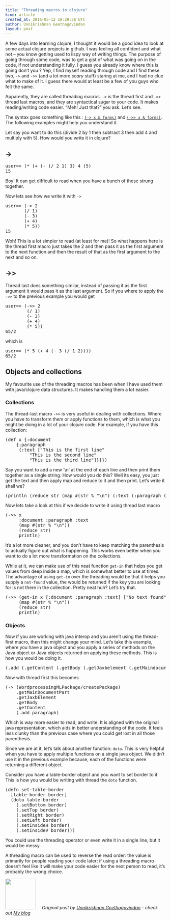 ```yaml
---
title: "Threading macros in clojure"
kind: article
created_at: 2016-05-12 18:29:38 UTC
author: Unnikrishnan Geethagovindan
layout: post
---
```

<p>A few days into learning clojure, I thought it would be a good idea to look at some actual clojure projects in github. I was feeling all confident and what not &#8211; you know getting used to lispy way of writing things. The purpose of going through some code, was to get a gist of what was going on in the code, if not understanding it fully. I guess you already know where this is going don&#8217;t you ? Yep, I find myself reading through code and I find these two, <code>-&gt;</code> and <code>-&gt;&gt;</code> (and a lot more <em>scary </em>stuff) staring at me, and I had no clue what to make of it. I guess there would at least be a few of you guys who felt the same.</p>
<p>Apparently, they are called threading macros. <code>-&gt;</code> is the thread first and <code>-&gt;&gt;</code> thread last macros, and they are syntactical sugar to your code. It makes reading/writing code easier. &#8220;Meh! Just that?&#8221; you ask. Let&#8217;s see.</p>
<p>The syntax goes something like this : <a href="http://clojuredocs.org/clojure.core/-%3E"><code>(-&gt; x &amp; forms)</code></a> and <a href="http://clojuredocs.org/clojure.core/-%3E%3E"><code>(-&gt;&gt; x &amp; forms)</code></a>. The following examples might help you understand it.</p>
<p>Let say you want to do this (divide 2 by 1 then subtract 3 then add 4 and multiply with 5). How would you write it in clojure?</p>
<h2><a id="user-content--" class="anchor" href="https://github.com/krish8664/til/blob/master/clojure/threading.md#-"></a>-&gt;</h2>
<div class="highlight highlight-source-clojure">
<div class="code-box"><div class="code-title"><i class="fa fa-code"></i> <div class="pull-right"><a href="#" class="btn btn-default btn-xs toggle-code" data-toggle="tooltip" title="Toggle code"><i class="fa fa-toggle-up"></i></a></div></div><pre >user=&gt; (<span class="pl-en">*</span> (<span class="pl-en">+</span> (<span class="pl-en">-</span> (<span class="pl-en">/</span> <span class="pl-c1">2</span> <span class="pl-c1">1</span>) <span class="pl-c1">3</span>) <span class="pl-c1">4</span> )<span class="pl-c1">5</span>)
<span class="pl-c1">15</span></pre></div>
</div>
<p>Boy! It can get difficult to read when you have a bunch of these strung together.</p>
<p>Now lets see how we write it with <code>-&gt;</code></p>
<div class="highlight highlight-source-clojure">
<div class="code-box"><div class="code-title"><i class="fa fa-code"></i> <div class="pull-right"><a href="#" class="btn btn-default btn-xs toggle-code" data-toggle="tooltip" title="Toggle code"><i class="fa fa-toggle-up"></i></a></div></div><pre >user=&gt; (<span class="pl-en">-&gt;</span> <span class="pl-c1">2</span>
       (<span class="pl-en">/</span> <span class="pl-c1">1</span>)
       (<span class="pl-en">-</span> <span class="pl-c1">3</span>)
       (<span class="pl-en">+</span> <span class="pl-c1">4</span>)
       (<span class="pl-en">*</span> <span class="pl-c1">5</span>))
<span class="pl-c1">15</span></pre></div>
</div>
<p>Woh! This is a lot simpler to read (at least for me)! So what happens here is the thread first macro just takes the 2 and then pass it as the first argument to the next function and then the result of that as the first argument to the next and so on.</p>
<h2><a id="user-content---1" class="anchor" href="https://github.com/krish8664/til/blob/master/clojure/threading.md#--1"></a>-&gt;&gt;</h2>
<p>Thread last does something similar, instead of passing it as the first argument it would pass it as the last argument. So if you where to apply the <code>-&gt;&gt;</code> to the previous example you would get</p>
<div class="highlight highlight-source-clojure">
<div class="code-box"><div class="code-title"><i class="fa fa-code"></i> <div class="pull-right"><a href="#" class="btn btn-default btn-xs toggle-code" data-toggle="tooltip" title="Toggle code"><i class="fa fa-toggle-up"></i></a></div></div><pre >user=&gt; (<span class="pl-en">-&gt;&gt;</span> <span class="pl-c1">2</span>
        (<span class="pl-en">/</span> <span class="pl-c1">1</span>)
        (<span class="pl-en">-</span> <span class="pl-c1">3</span>)
        (<span class="pl-en">+</span> <span class="pl-c1">4</span>)
        (<span class="pl-en">*</span> <span class="pl-c1">5</span>))
<span class="pl-c1">65/2</span></pre></div>
</div>
<p>which is</p>
<div class="highlight highlight-source-clojure">
<div class="code-box"><div class="code-title"><i class="fa fa-code"></i> <div class="pull-right"><a href="#" class="btn btn-default btn-xs toggle-code" data-toggle="tooltip" title="Toggle code"><i class="fa fa-toggle-up"></i></a></div></div><pre >user=&gt; (<span class="pl-en">*</span> <span class="pl-c1">5</span> (<span class="pl-en">+</span> <span class="pl-c1">4</span> (<span class="pl-en">-</span> <span class="pl-c1">3</span> (<span class="pl-en">/</span> <span class="pl-c1">1</span> <span class="pl-c1">2</span>))))
<span class="pl-c1">65/2</span></pre></div>
</div>
<h2><a id="user-content-objects-and-collections" class="anchor" href="https://github.com/krish8664/til/blob/master/clojure/threading.md#objects-and-collections"></a>Objects and collections</h2>
<p>My favourite use of the threading macros has been when I have used them with java/clojure data structures. It makes handling them a lot easier.</p>
<h3><a id="user-content-collections" class="anchor" href="https://github.com/krish8664/til/blob/master/clojure/threading.md#collections"></a>Collections</h3>
<p>The thread-last macro <code>-&gt;&gt;</code> is very useful in dealing with collections. Where you have to transform them or apply functions to them, which is what you might be doing in a lot of your clojure code. For example, if you have this collection:</p>
<div class="highlight highlight-source-clojure">
<div class="code-box"><div class="code-title"><i class="fa fa-code"></i> <div class="pull-right"><a href="#" class="btn btn-default btn-xs toggle-code" data-toggle="tooltip" title="Toggle code"><i class="fa fa-toggle-up"></i></a></div></div><pre >(<span class="pl-k">def</span> x {<span class="pl-c1">:document</span>
    {<span class="pl-c1">:paragraph</span>
     {<span class="pl-c1">:text</span> [<span class="pl-s"><span class="pl-pds">"</span>This is the first line<span class="pl-pds">"</span></span>
         <span class="pl-s"><span class="pl-pds">"</span>This is the second line<span class="pl-pds">"</span></span>
         <span class="pl-s"><span class="pl-pds">"</span>This is the third line<span class="pl-pds">"</span></span>]}}})</pre></div>
</div>
<p>Say you want to add a new &#8216;\n&#8217; at the end of each line and then print them together as a single string. How would you do this? Well its easy, you just get the text and then apply map and reduce to it and then print. Let&#8217;s write it shall we?</p>
<div class="highlight highlight-source-clojure">
<div class="code-box"><div class="code-title"><i class="fa fa-code"></i> <div class="pull-right"><a href="#" class="btn btn-default btn-xs toggle-code" data-toggle="tooltip" title="Toggle code"><i class="fa fa-toggle-up"></i></a></div></div><pre >(<span class="pl-en">println</span> (<span class="pl-en">reduce</span> str (<span class="pl-en">map</span> #(<span class="pl-en">str</span> % <span class="pl-s"><span class="pl-pds">"</span><span class="pl-cce">\n</span><span class="pl-pds">"</span></span>) (<span class="pl-c1">:text</span> (<span class="pl-c1">:paragraph</span> (<span class="pl-c1">:document</span> x))))))</pre></div>
</div>
<p>Now lets take a look at this if we decide to write it using thread last macro</p>
<div class="highlight highlight-source-clojure">
<div class="code-box"><div class="code-title"><i class="fa fa-code"></i> <div class="pull-right"><a href="#" class="btn btn-default btn-xs toggle-code" data-toggle="tooltip" title="Toggle code"><i class="fa fa-toggle-up"></i></a></div></div><pre >(<span class="pl-en">-&gt;&gt;</span> x
     <span class="pl-c1">:document</span> <span class="pl-c1">:paragraph</span> <span class="pl-c1">:text</span>
     (<span class="pl-en">map</span> #(<span class="pl-en">str</span> % <span class="pl-s"><span class="pl-pds">"</span><span class="pl-cce">\n</span><span class="pl-pds">"</span></span>))
     (<span class="pl-en">reduce</span> str)
     println)</pre></div>
</div>
<p>It&#8217;s a lot more cleaner, and you don&#8217;t have to keep matching the parenthesis to actually figure out what is happening. This works even better when you want to do a lot more transformation on the collections.</p>
<p>While at it, we can make use of this neat function <code>get-in</code> that helps you get values from deep inside a map, which is somewhat better to use at times. The advantage of using <code>get-in</code> over the threading would be that it helps you supply a <code>not-found</code> value, the would be returned if the key you are looking for is not there in the collection. Pretty neat huh? Let&#8217;s try that.</p>
<div class="highlight highlight-source-clojure">
<div class="code-box"><div class="code-title"><i class="fa fa-code"></i> <div class="pull-right"><a href="#" class="btn btn-default btn-xs toggle-code" data-toggle="tooltip" title="Toggle code"><i class="fa fa-toggle-up"></i></a></div></div><pre >(<span class="pl-en">-&gt;&gt;</span> (<span class="pl-en">get-in</span> x [<span class="pl-c1">:document</span> <span class="pl-c1">:paragraph</span> <span class="pl-c1">:text</span>] [<span class="pl-s"><span class="pl-pds">"</span>No text found<span class="pl-pds">"</span></span>])
     (<span class="pl-en">map</span> #(<span class="pl-en">str</span> % <span class="pl-s"><span class="pl-pds">"</span><span class="pl-cce">\n</span><span class="pl-pds">"</span></span>))
     (<span class="pl-en">reduce</span> str)
     println)</pre></div>
</div>
<h3><a id="user-content-objects" class="anchor" href="https://github.com/krish8664/til/blob/master/clojure/threading.md#objects"></a>Objects</h3>
<p>Now if you are working with java interop and you aren&#8217;t using the thread-first macro, then this might change your mind. Let&#8217;s take this example, where you have a java object and you apply a series of methods on the Java object or Java objects returned on applying these methods. This is how you would be doing it.</p>
<div class="highlight highlight-source-clojure">
<div class="code-box"><div class="code-title"><i class="fa fa-code"></i> <div class="pull-right"><a href="#" class="btn btn-default btn-xs toggle-code" data-toggle="tooltip" title="Toggle code"><i class="fa fa-toggle-up"></i></a></div></div><pre >(<span class="pl-en">.add</span> (<span class="pl-en">.getContent</span> (<span class="pl-en">.getBody</span> (<span class="pl-en">.getJaxbelement</span> (<span class="pl-en">.getMaindocumentpart</span> (<span class="pl-en">Wordprocessingmlpackage/createPackage</span>)))) paragraph)</pre></div>
</div>
<p>Now with thread first this becomes</p>
<div class="highlight highlight-source-clojure">
<div class="code-box"><div class="code-title"><i class="fa fa-code"></i> <div class="pull-right"><a href="#" class="btn btn-default btn-xs toggle-code" data-toggle="tooltip" title="Toggle code"><i class="fa fa-toggle-up"></i></a></div></div><pre >(<span class="pl-en">-&gt;</span> (<span class="pl-en">WordprocessingMLPackage/createPackage</span>)
    .getMainDocumentPart
    .getJaxbElement
    .getBody
    .getContent
    (<span class="pl-en">.add</span> paragraph)</pre></div>
</div>
<p>Which is way more easier to read, and write. It is aligned with the original java representation, which aids in better understanding of the code. It feels less clunky than the previous case where you could get lost in all those parenthesis.</p>
<p>Since we are at it, let&#8217;s talk about another function: <code>doto</code>. This is very helpful when you have to apply multiple functions on a single java object. We didn&#8217;t use it in the previous example because, each of the functions were returning a different object.</p>
<p>Consider you have a table-border object and you want to set border to it. This is how you would be writing with thread the <code>doto</code> function.</p>
<div class="highlight highlight-source-clojure">
<div class="code-box"><div class="code-title"><i class="fa fa-code"></i> <div class="pull-right"><a href="#" class="btn btn-default btn-xs toggle-code" data-toggle="tooltip" title="Toggle code"><i class="fa fa-toggle-up"></i></a></div></div><pre >(<span class="pl-k">defn</span> <span class="pl-e">set-table-border</span>
  [table-border border]
  (<span class="pl-en">doto</span> table-border
    (<span class="pl-en">.setBottom</span> border)
    (<span class="pl-en">.setTop</span> border)
    (<span class="pl-en">.setRight</span> border)
    (<span class="pl-en">.setLeft</span> border)
    (<span class="pl-en">.setInsideH</span> border)
    (<span class="pl-en">.setInsideV</span> border)))</pre></div>
</div>
<p>You could use the threading operator or even write it in a single line, but it would be messy.</p>
<p class="p1"><span class="s2">A </span><span class="s3">threading</span><span class="s2"> macro can be used to reverse the read order: the value is primarily for people reading your code later; if using a </span><span class="s3">threading</span><span class="s2"> macro doesn&#8217;t feel like it will make your code easier for the next person to read, it&#8217;s probably the wrong choice.</span></p>
<div class="author">
  <img src="https://nilenso.com/images/alumni/unni.webp" style="width: 96px; height: 96;">
  <span style=" padding: 32px 15px;">
    <i>Original post by <a href="http://twitter.com/krish8664">Unnikrishnan Geethagovindan</a> - check out <a href="http://blog.unnikrishnan.in">My blog</a></i>
  </span>
</div>
